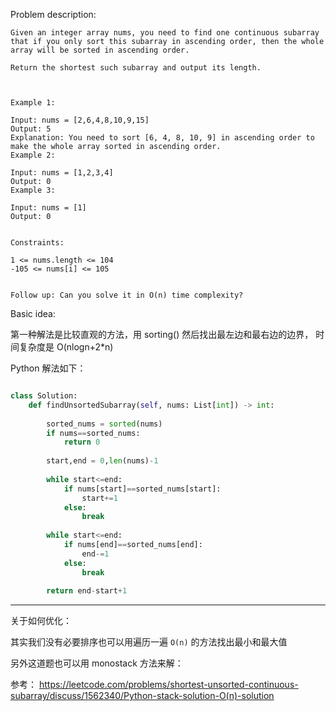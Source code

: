 
Problem description:

```
Given an integer array nums, you need to find one continuous subarray that if you only sort this subarray in ascending order, then the whole array will be sorted in ascending order.

Return the shortest such subarray and output its length.

 

Example 1:

Input: nums = [2,6,4,8,10,9,15]
Output: 5
Explanation: You need to sort [6, 4, 8, 10, 9] in ascending order to make the whole array sorted in ascending order.
Example 2:

Input: nums = [1,2,3,4]
Output: 0
Example 3:

Input: nums = [1]
Output: 0
 

Constraints:

1 <= nums.length <= 104
-105 <= nums[i] <= 105
 

Follow up: Can you solve it in O(n) time complexity?

```

Basic idea:

第一种解法是比较直观的方法，用 sorting() 然后找出最左边和最右边的边界，
时间复杂度是 O(nlogn+2*n)

Python 解法如下：

```Python

class Solution:
    def findUnsortedSubarray(self, nums: List[int]) -> int:
                
        sorted_nums = sorted(nums)
        if nums==sorted_nums:
            return 0
        
        start,end = 0,len(nums)-1
        
        while start<=end:
            if nums[start]==sorted_nums[start]:
                start+=1
            else:
                break
        
        while start<=end:
            if nums[end]==sorted_nums[end]:
                end-=1
            else:
                break
        
        return end-start+1

```

---

关于如何优化：

其实我们没有必要排序也可以用遍历一遍 `O(n)` 的方法找出最小和最大值

另外这道题也可以用 monostack 方法来解：

参考：
https://leetcode.com/problems/shortest-unsorted-continuous-subarray/discuss/1562340/Python-stack-solution-O(n)-solution

